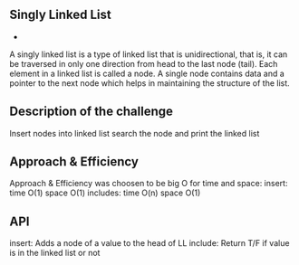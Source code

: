 ## Singly Linked List
*
A singly linked list is a type of linked list that is unidirectional, that is, it can be traversed in only one direction from head to the last node (tail). Each element in a linked list is called a node. A single node contains data and a pointer to the next node which helps in maintaining the structure of the list.
## Description of the challenge
Insert nodes into linked list
search the node and print the linked list
## Approach & Efficiency
Approach & Efficiency was choosen to be big O for time and space:
insert: time O(1) space O(1)
includes: time O(n) space O(1)
## API
insert: Adds a node of a value to the head of LL
include: Return T/F if value is in the linked list or not